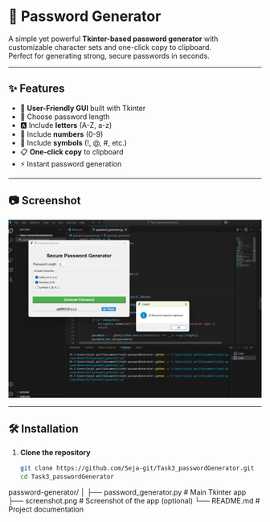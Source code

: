 # 🔐 Password Generator

A simple yet powerful **Tkinter-based password generator** with customizable character sets and one-click copy to clipboard.  
Perfect for generating strong, secure passwords in seconds.

---

## ✨ Features
- 🎨 **User-Friendly GUI** built with Tkinter
- 🔢 Choose password length
- 🅰️ Include **letters** (A-Z, a-z)
- 🔢 Include **numbers** (0-9)
- 🔣 Include **symbols** (!, @, #, etc.)
- 📋 **One-click copy** to clipboard
- ⚡ Instant password generation

---

## 📷 Screenshot
![Password Generator Screenshot](task3-screenshot.png)



---

## 🛠 Installation

1. **Clone the repository**
   ```bash
   git clone https://github.com/Seja-git/Task3_passwordGenerator.git
   cd Task3_passwordGenerator


password-generator/
│
├── password_generator.py   # Main Tkinter app
├── screenshot.png           # Screenshot of the app (optional)
└── README.md                # Project documentation
